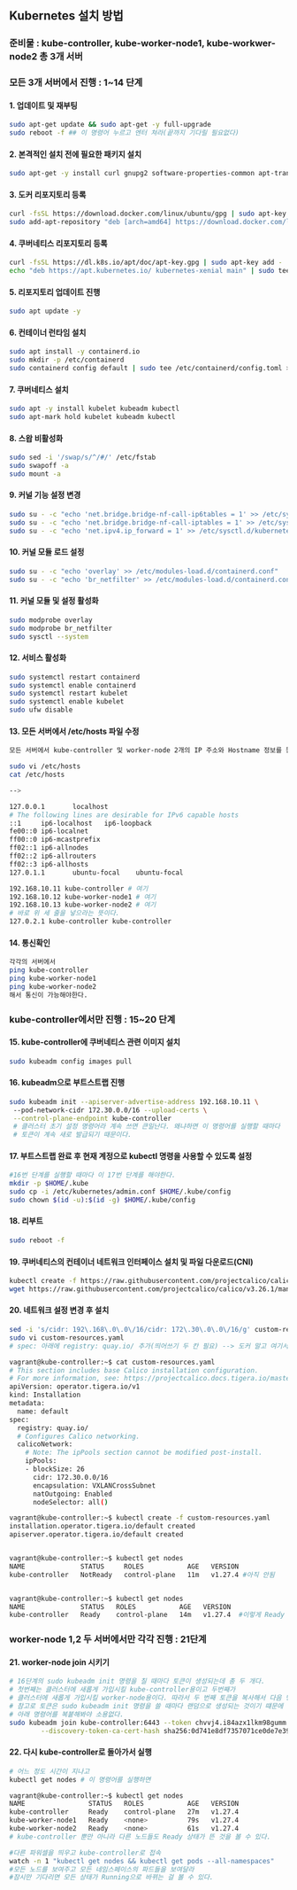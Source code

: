 ## Kubernetes 설치 방법
### 준비물 : kube-controller, kube-worker-node1, kube-workwer-node2 총 3개 서버 

### 모든 3개 서버에서 진행 : 1~14 단계
#### 1. 업데이트 및 재부팅
```bash
sudo apt-get update && sudo apt-get -y full-upgrade
sudo reboot -f ## 이 명령어 누르고 엔터 쳐라(끝까지 기다릴 필요없다)
```

#### 2. 본격적인 설치 전에 필요한 패키지 설치
```bash
sudo apt-get -y install curl gnupg2 software-properties-common apt-transport-https ca-certificates
```

#### 3. 도커 리포지토리 등록
```bash
curl -fsSL https://download.docker.com/linux/ubuntu/gpg | sudo apt-key add -
sudo add-apt-repository "deb [arch=amd64] https://download.docker.com/linux/ubuntu $(lsb_release -cs) stable"
```

#### 4. 쿠버네티스 리포지토리 등록
```bash
curl -fsSL https://dl.k8s.io/apt/doc/apt-key.gpg | sudo apt-key add -
echo "deb https://apt.kubernetes.io/ kubernetes-xenial main" | sudo tee /etc/apt/sources.list.d/kubernetes.list
```

#### 5. 리포지토리 업데이트 진행
```bash
sudo apt update -y
```

#### 6. 컨테이너 런타임 설치 
```bash
sudo apt install -y containerd.io
sudo mkdir -p /etc/containerd
sudo containerd config default | sudo tee /etc/containerd/config.toml > /dev/null
```

#### 7. 쿠버네티스 설치
```bash
sudo apt -y install kubelet kubeadm kubectl
sudo apt-mark hold kubelet kubeadm kubectl
```

#### 8. 스왑 비활성화
```bash
sudo sed -i '/swap/s/^/#/' /etc/fstab
sudo swapoff -a
sudo mount -a
```

#### 9. 커널 기능 설정 변경
```bash
sudo su - -c "echo 'net.bridge.bridge-nf-call-ip6tables = 1' >> /etc/sysctl.d/kubernetes.conf"
sudo su - -c "echo 'net.bridge.bridge-nf-call-iptables = 1' >> /etc/sysctl.d/kubernetes.conf"
sudo su - -c "echo 'net.ipv4.ip_forward = 1' >> /etc/sysctl.d/kubernetes.conf"
```

#### 10. 커널 모듈 로드 설정
```bash
sudo su - -c "echo 'overlay' >> /etc/modules-load.d/containerd.conf"
sudo su - -c "echo 'br_netfilter' >> /etc/modules-load.d/containerd.conf"
```

#### 11. 커널 모듈 및 설정 활성화
```bash
sudo modprobe overlay
sudo modprobe br_netfilter
sudo sysctl --system
```

#### 12. 서비스 활성화
```bash
sudo systemctl restart containerd
sudo systemctl enable containerd
sudo systemctl restart kubelet
sudo systemctl enable kubelet
sudo ufw disable
```

#### 13. 모든 서버에서 /etc/hosts 파일 수정
```bash
모든 서버에서 kube-controller 및 worker-node 2개의 IP 주소와 Hostname 정보를 등록한다.

sudo vi /etc/hosts
cat /etc/hosts

-->

127.0.0.1       localhost
# The following lines are desirable for IPv6 capable hosts
::1     ip6-localhost   ip6-loopback
fe00::0 ip6-localnet
ff00::0 ip6-mcastprefix
ff02::1 ip6-allnodes
ff02::2 ip6-allrouters
ff02::3 ip6-allhosts
127.0.1.1       ubuntu-focal    ubuntu-focal

192.168.10.11 kube-controller # 여기
192.168.10.12 kube-worker-node1 # 여기
192.168.10.13 kube-worker-node2 # 여기
# 바로 위 세 줄을 넣으라는 뜻이다.
127.0.2.1 kube-controller kube-controller
```

#### 14. 통신확인
```bash
각각의 서버에서
ping kube-controller
ping kube-worker-node1
ping kube-worker-node2
해서 통신이 가능해야한다.
```
### kube-controller에서만 진행 : 15~20 단계

#### 15. kube-controller에 쿠버네티스 관련 이미지 설치
```bash
sudo kubeadm config images pull
```

#### 16. kubeadm으로 부트스트랩 진행
```bash
sudo kubeadm init --apiserver-advertise-address 192.168.10.11 \           
 --pod-network-cidr 172.30.0.0/16 --upload-certs \
 --control-plane-endpoint kube-controller
 # 클러스터 초기 설정 명령어라 계속 쓰면 큰일난다. 왜냐하면 이 명령어를 실행할 때마다
 # 토큰이 계속 새로 발급되기 때문이다.
```

#### 17. 부트스트랩 완료 후 현재 계정으로 kubectl 명령을 사용할 수 있도록 설정
```bash
#16번 단계를 실행할 때마다 이 17번 단계를 해야한다.
mkdir -p $HOME/.kube
sudo cp -i /etc/kubernetes/admin.conf $HOME/.kube/config
sudo chown $(id -u):$(id -g) $HOME/.kube/config
```

#### 18. 리부트
```bash
sudo reboot -f
```

#### 19. 쿠버네티스의 컨테이너 네트워크 인터페이스 설치 및 파일 다운로드(CNI)
```bash
kubectl create -f https://raw.githubusercontent.com/projectcalico/calico/v3.26.1/manifests/tigera-operator.yaml
wget https://raw.githubusercontent.com/projectcalico/calico/v3.26.1/manifests/custom-resources.yaml
```

#### 20. 네트워크 설정 변경 후 설치
```bash
sed -i 's/cidr: 192\.168\.0\.0\/16/cidr: 172\.30\.0\.0\/16/g' custom-resources.yaml
sudo vi custom-resources.yaml
# spec: 아래에 registry: quay.io/ 추가(띄어쓰기 두 칸 필요) --> 도커 말고 여기서 이미지 다운로드 받는다
```
```bash
vagrant@kube-controller:~$ cat custom-resources.yaml 
# This section includes base Calico installation configuration.
# For more information, see: https://projectcalico.docs.tigera.io/master/reference/installation/api#operator.tigera.io/v1.Installation
apiVersion: operator.tigera.io/v1
kind: Installation
metadata:
  name: default
spec:
  registry: quay.io/
  # Configures Calico networking.
  calicoNetwork:
    # Note: The ipPools section cannot be modified post-install.
    ipPools:
    - blockSize: 26
      cidr: 172.30.0.0/16
      encapsulation: VXLANCrossSubnet
      natOutgoing: Enabled
      nodeSelector: all()
```
```bash
vagrant@kube-controller:~$ kubectl create -f custom-resources.yaml
installation.operator.tigera.io/default created
apiserver.operator.tigera.io/default created


vagrant@kube-controller:~$ kubectl get nodes
NAME              STATUS     ROLES           AGE   VERSION
kube-controller   NotReady   control-plane   11m   v1.27.4 #아직 안됨


vagrant@kube-controller:~$ kubectl get nodes
NAME              STATUS   ROLES           AGE   VERSION
kube-controller   Ready    control-plane   14m   v1.27.4  #이렇게 Ready 상태가 뜨는데 시간 오래 걸린다.
```
### worker-node 1,2 두 서버에서만 각각 진행 : 21단계

#### 21. worker-node join 시키기
```bash
# 16단계의 sudo kubeadm init 명령을 칠 때마다 토큰이 생성되는데 총 두 개다.
# 첫번째는 클러스터에 새롭게 가입시킬 kube-controller용이고 두번째가
# 클러스터에 새롭게 가입시킬 worker-node용이다. 따라서 두 번째 토큰을 복사해서 다음 명령에 붙여라.
# 참고로 토큰은 sudo kubeadm init 명령을 쓸 때마다 랜덤으로 생성되는 것이기 떄문에
# 아래 명령어를 복붙해봐야 소용없다.
sudo kubeadm join kube-controller:6443 --token chvvj4.i84azx1lkm98gumm \
        --discovery-token-ca-cert-hash sha256:0d741e8df7357071ce0de7e39bfd5503ed0ea66bbb0d1baa6a6b0683f80b9075
```
#### 22. 다시 kube-controller로 돌아가서 실행
```bash
# 어느 정도 시간이 지나고
kubectl get nodes # 이 명령어를 실행하면

vagrant@kube-controller:~$ kubectl get nodes
NAME                STATUS   ROLES           AGE   VERSION
kube-controller     Ready    control-plane   27m   v1.27.4
kube-worker-node1   Ready    <none>          79s   v1.27.4
kube-worker-node2   Ready    <none>          61s   v1.27.4
# kube-controller 뿐만 아니라 다른 노드들도 Ready 상태가 뜬 것을 볼 수 있다.
```
```bash
#다른 파워셀을 띄우고 kube-controller로 접속
watch -n 1 "kubectl get nodes && kubectl get pods --all-namespaces" 
#모든 노드를 보여주고 모든 네임스페이스의 파드들을 보여달라
#잠시만 기다리면 모든 상태가 Running으로 바뀌는 걸 볼 수 있다.
```






